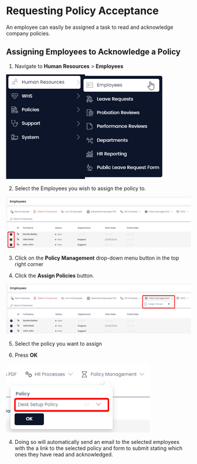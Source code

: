 # Requesting Policy Acceptance

An employee can easily be assigned a task to read and acknowledge company policies.

## Assigning Employees to Acknowledge a Policy

1. Navigate to **Human Resources** &gt; **Employees**  

![A screenshot of the user clicking on the "Human Resources" menu folder, and then the "Employees" menu item.](<Employees Sidebar.png>)
    
2. Select the Employees you wish to assign the policy to.  

![A screenshot of the Employees data table. The user has selected three employees, who now have a black selection circle with a white checkmark in its centre. The screenshot is annotated with a red box to highlight the location of the selection circles.](<Employees Select Multiple.png>)

3. Click on the **Policy Management** drop-down menu button in the top right corner

4. Click the **Assign Policies** button.

![A screenshot of the user clicking "Policy Management" and then "Assign Policies". The screenshot is annotated with a red box to highlight the location of these menu items.](<Employees Policies Button.png>)

5. Select the policy you want to assign

6. Press **OK** 

![A screenshot of the dialogue box that opens after clicking the "Assign Policies" button. The user in this example has selected to send the employees the "Desk Setup Policy". The screenshot is annotated with a red box to highlight this field.](<Employees Assign Policy.png>)

4. Doing so will automatically send an email to the selected employees with the a link to the selected policy and form to submit stating which ones they have read and acknowledged.